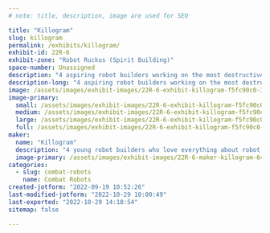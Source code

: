 ```yaml
---
# note: title, description, image are used for SEO

title: "Killogram"
slug: killogram
permalink: /exhibits/killogram/
exhibit-id: 22R-6
exhibit-zone: "Robot Ruckus (Spirit Building)"
space-number: Unassigned
description: "4 aspiring robot builders working on the most destructive robot ever!"
description-long: "4 aspiring robot builders working on the most destructive robot ever!"
image: /assets/images/exhibit-images/22R-6-exhibit-killogram-f5fc90c0-309e-4497-ae70-de941bcad193-large.jpeg
image-primary: 
  small: /assets/images/exhibit-images/22R-6-exhibit-killogram-f5fc90c0-309e-4497-ae70-de941bcad193-small.jpeg
  medium: /assets/images/exhibit-images/22R-6-exhibit-killogram-f5fc90c0-309e-4497-ae70-de941bcad193-medium.jpeg
  large: /assets/images/exhibit-images/22R-6-exhibit-killogram-f5fc90c0-309e-4497-ae70-de941bcad193-large.jpeg
  full: /assets/images/exhibit-images/22R-6-exhibit-killogram-f5fc90c0-309e-4497-ae70-de941bcad193-full.jpeg
maker: 
  name: "Killogram"
  description: "4 young robot builders who love everything about robot combat!"
  image-primary: /assets/images/exhibit-images/22R-6-maker-killogram-64857de5-db6f-4ee6-bb80-c8f0e9626e16-medium.jpeg
categories: 
  - slug: combat-robots
    name: Combat Robots
created-jotform: "2022-09-19 10:52:26"
last-modified-jotform: "2022-10-29 10:00:49"
last-exported: "2022-10-29 14:18:54"
sitemap: false

---
```

